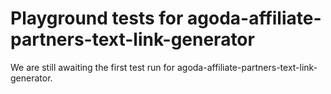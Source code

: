 # Playground tests for agoda-affiliate-partners-text-link-generator
We are still awaiting the first test run for agoda-affiliate-partners-text-link-generator.
